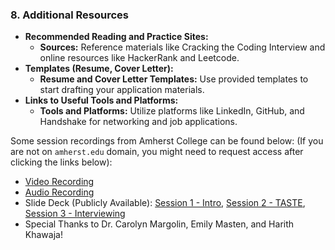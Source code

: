 ### 8. Additional Resources
   - **Recommended Reading and Practice Sites:**
     - **Sources:** Reference materials like Cracking the Coding Interview and online resources like HackerRank and Leetcode.
   - **Templates (Resume, Cover Letter):**
     - **Resume and Cover Letter Templates:** Use provided templates to start drafting your application materials.
   - **Links to Useful Tools and Platforms:**
     - **Tools and Platforms:** Utilize platforms like LinkedIn, GitHub, and Handshake for networking and job applications.

Some session recordings from Amherst College can be found below: (If you are not on `amherst.edu` domain, you might need to request access after clicking the links below):
- [Video Recording](https://drive.google.com/file/d/1iDESmhEjl3beHtOjJKM_MV37XB12CGOx/view?usp=sharing)
- [Audio Recording](https://drive.google.com/file/d/1zOoDAMcasSkwCkgfRdWZP-uMbFF61Shc/view?usp=sharing)
- Slide Deck (Publicly Available): [Session 1 - Intro](https://docs.google.com/presentation/d/1lpcq05sIH-MT7rRDYUU9MP5lJzaJWRCE/edit?usp=sharing&ouid=115869152258983105500&rtpof=true&sd=true), [Session 2 - TASTE](https://docs.google.com/presentation/d/1yfKvuvDdXLNoWryair_-SfMv3k-06M4_/edit?usp=sharing&ouid=115869152258983105500&rtpof=true&sd=true), [Session 3 - Interviewing](https://docs.google.com/presentation/d/1I7J8AvKaErIPAhJpsgp10BRNYUEX5OX6/edit?usp=sharing&ouid=115869152258983105500&rtpof=true&sd=true)
- Special Thanks to Dr. Carolyn Margolin, Emily Masten, and Harith Khawaja!
